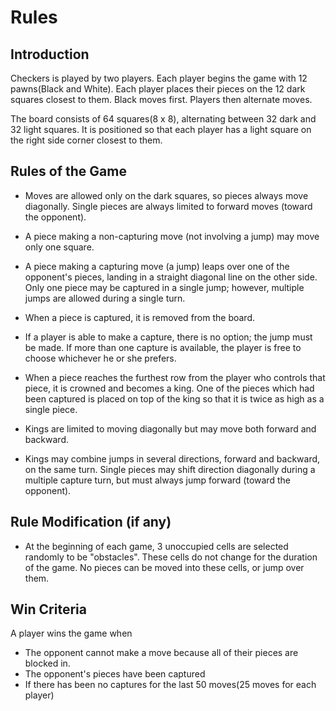 # Rules

## Introduction
Checkers is played by two players. Each player begins the game with 12 pawns(Black and White). Each player places their pieces on the 12 dark squares closest to them. Black moves first. Players then alternate moves.

The board consists of 64 squares(8 x 8), alternating between 32 dark and 32 light squares. It is positioned so that each player has a light square on the right side corner closest to them.

## Rules of the Game
- Moves are allowed only on the dark squares, so pieces always move diagonally. Single pieces are always limited to forward moves (toward the opponent).

- A piece making a non-capturing move (not involving a jump) may move only one square.

- A piece making a capturing move (a jump) leaps over one of the opponent's pieces, landing in a straight diagonal line on the other side. Only one piece may be captured in a single jump; however, multiple jumps are allowed during a single turn.

- When a piece is captured, it is removed from the board.

- If a player is able to make a capture, there is no option; the jump must be made. If more than one capture is available, the player is free to choose whichever he or she prefers.

- When a piece reaches the furthest row from the player who controls that piece, it is crowned and becomes a king. One of the pieces which had been captured is placed on top of the king so that it is twice as high as a single piece.

- Kings are limited to moving diagonally but may move both forward and backward.

- Kings may combine jumps in several directions, forward and backward, on the same turn. Single pieces may shift direction diagonally during a multiple capture turn, but must always jump forward (toward the opponent).

## Rule Modification (if any)

- At the beginning of each game, 3 unoccupied cells are selected randomly to be "obstacles". These cells do not change for the duration of the game. No pieces can be moved into these cells, or jump over them.

## Win Criteria

A player wins the game when
- The opponent cannot make a move because all of their pieces are blocked in.
- The opponent's pieces have been captured
- If there has been no captures for the last 50 moves(25 moves for each player)